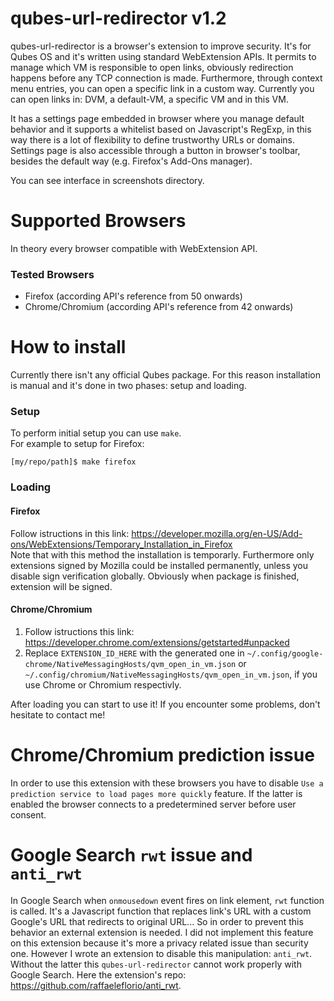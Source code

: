 # qubes-url-redirector v1.2
qubes-url-redirector is a browser's extension to improve security. It's for Qubes OS and it's written using standard WebExtension APIs. It permits to manage which VM is responsible to open links, obviously redirection happens before any TCP connection is made. Furthermore, through context menu entries, you can open a specific link in a custom way. Currently you can open links in: DVM, a default-VM, a specific VM and in this VM.

It has a settings page embedded in browser where you manage default behavior and it supports a whitelist based on Javascript's RegExp, in this way there is a lot of flexibility to define trustworthy URLs or domains. Settings page is also accessible through a button in browser's toolbar, besides the default way (e.g. Firefox's Add-Ons manager).

You can see interface in screenshots directory.

# Supported Browsers
  In theory every browser compatible with WebExtension API.
  ### Tested Browsers
  - Firefox (according API's reference from 50 onwards)
  - Chrome/Chromium (according API's reference from 42 onwards)

# How to install
Currently there isn't any official Qubes package. For this reason installation is manual and it's done in two phases: setup and loading.

### Setup
To perform initial setup you can use `make`.<br>
For example to setup for Firefox:
```
[my/repo/path]$ make firefox
```

### Loading
#### Firefox
Follow istructions in this link: https://developer.mozilla.org/en-US/Add-ons/WebExtensions/Temporary_Installation_in_Firefox<br>
Note that with this method the installation is temporarly. Furthermore only extensions signed by Mozilla could be installed permanently, unless you disable sign verification globally. Obviously when package is finished, extension will be signed.

#### Chrome/Chromium
1. Follow istructions this link: https://developer.chrome.com/extensions/getstarted#unpacked
2. Replace `EXTENSION_ID_HERE` with the generated one in `~/.config/google-chrome/NativeMessagingHosts/qvm_open_in_vm.json` or `~/.config/chromium/NativeMessagingHosts/qvm_open_in_vm.json`, if you use Chrome or Chromium respectivly.

After loading you can start to use it!
If you encounter some problems, don't hesitate to contact me!

# Chrome/Chromium prediction issue
In order to use this extension with these browsers you have to disable `Use a prediction service to load pages more quickly` feature. If the latter is enabled the browser connects to a predetermined server before user consent.

# Google Search `rwt` issue and `anti_rwt`
In Google Search when `onmousedown` event fires on link element, `rwt` function is called. It's a Javascript function that replaces link's URL with a custom Google's URL that redirects to original URL... So in order to prevent this behavior an external extension is needed. I did not implement this feature on this extension because it's more a privacy related issue than security one.
However I wrote an extension to disable this manipulation: `anti_rwt`. Without the latter this `qubes-url-redirector` cannot work properly with Google Search. Here the extension's repo: https://github.com/raffaeleflorio/anti_rwt.